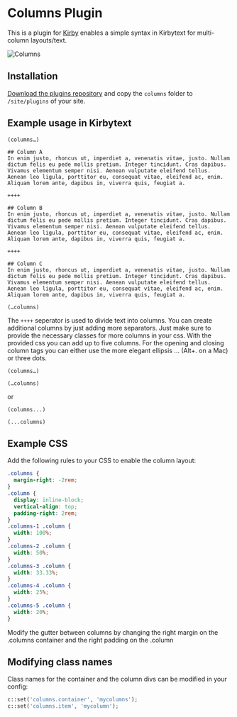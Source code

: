 # Columns Plugin

This is a plugin for [Kirby](http://getkirby.com/) enables a simple syntax in Kirbytext for multi-column layouts/text.

![Columns](http://f.cl.ly/items/1C1X1a1f231z1E142f1G/columns.png)

## Installation

[Download the plugins repository](https://github.com/getkirby-plugins/columns-plugin/archive/master.zip) and copy the `columns` folder to `/site/plugins` of your site.

## Example usage in Kirbytext

```
(columns…)

## Column A
In enim justo, rhoncus ut, imperdiet a, venenatis vitae, justo. Nullam dictum felis eu pede mollis pretium. Integer tincidunt. Cras dapibus. Vivamus elementum semper nisi. Aenean vulputate eleifend tellus. Aenean leo ligula, porttitor eu, consequat vitae, eleifend ac, enim. Aliquam lorem ante, dapibus in, viverra quis, feugiat a.

++++

## Column B
In enim justo, rhoncus ut, imperdiet a, venenatis vitae, justo. Nullam dictum felis eu pede mollis pretium. Integer tincidunt. Cras dapibus. Vivamus elementum semper nisi. Aenean vulputate eleifend tellus. Aenean leo ligula, porttitor eu, consequat vitae, eleifend ac, enim. Aliquam lorem ante, dapibus in, viverra quis, feugiat a.

++++

## Column C
In enim justo, rhoncus ut, imperdiet a, venenatis vitae, justo. Nullam dictum felis eu pede mollis pretium. Integer tincidunt. Cras dapibus. Vivamus elementum semper nisi. Aenean vulputate eleifend tellus. Aenean leo ligula, porttitor eu, consequat vitae, eleifend ac, enim. Aliquam lorem ante, dapibus in, viverra quis, feugiat a.

(…columns)
```

The `++++` seperator is used to divide text into columns. You can create additional columns by just adding more separators. Just make sure to provide the necessary classes for more columns in your css. With the provided css you can add up to five columns. For the opening and closing column tags you can either use the more elegant ellipsis … (Alt+. on a Mac) or three dots.

```
(columns…)

(…columns)
```

or

```
(columns...)

(...columns)
```


## Example CSS

Add the following rules to your CSS to enable the column layout:

```css
.columns {
  margin-right: -2rem;
}
.column {
  display: inline-block;
  vertical-align: top;
  padding-right: 2rem;
}
.columns-1 .column {
  width: 100%;
}
.columns-2 .column {
  width: 50%;
}
.columns-3 .column {
  width: 33.33%;
}
.columns-4 .column {
  width: 25%;
}
.columns-5 .column {
  width: 20%;
}
```

Modify the gutter between columns by changing the right margin on the .columns container and the right padding on the .column

## Modifying class names

Class names for the container and the column divs can be modified in your config:

```php
c::set('columns.container', 'mycolumns');
c::set('columns.item', 'mycolumn');
```
